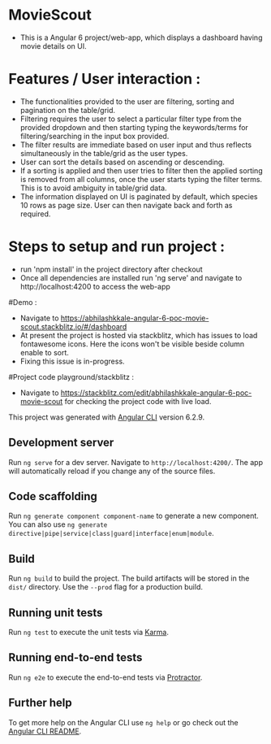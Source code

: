 # MovieScout
- This is a Angular 6 project/web-app, which displays a dashboard having movie details on UI.

# Features / User interaction :
- The functionalities provided to the user are filtering, sorting and pagination on the table/grid.
- Filtering requires the user to select a particular filter type from the provided dropdown and then starting typing the keywords/terms for filtering/searching in the input box provided.
- The filter results are immediate based on user input and thus reflects simultaneously in the table/grid as the user types.
- User can sort the details based on ascending or descending.
- If a sorting is applied and then user tries to filter then the applied sorting is removed from all columns, once the user starts typing the filter terms. This is to avoid ambiguity in table/grid data.
- The information displayed on UI is paginated by default, which species 10 rows as page size. User can then navigate back and forth as required.

# Steps to setup and run project :
- run 'npm install' in the project directory after checkout
- Once all dependencies are installed run 'ng serve' and navigate to http://localhost:4200 to access the  web-app

#Demo :
- Navigate to https://abhilashkkale-angular-6-poc-movie-scout.stackblitz.io/#/dashboard 
- At present the project is hosted via stackblitz, which has issues to load fontawesome icons. Here the icons won't be visible beside column enable to sort.
- Fixing this issue is in-progress.

#Project code playground/stackblitz :
- Navigate to https://stackblitz.com/edit/abhilashkkale-angular-6-poc-movie-scout for checking the project code with live load.




This project was generated with [Angular CLI](https://github.com/angular/angular-cli) version 6.2.9.

## Development server

Run `ng serve` for a dev server. Navigate to `http://localhost:4200/`. The app will automatically reload if you change any of the source files.

## Code scaffolding

Run `ng generate component component-name` to generate a new component. You can also use `ng generate directive|pipe|service|class|guard|interface|enum|module`.

## Build

Run `ng build` to build the project. The build artifacts will be stored in the `dist/` directory. Use the `--prod` flag for a production build.

## Running unit tests

Run `ng test` to execute the unit tests via [Karma](https://karma-runner.github.io).

## Running end-to-end tests

Run `ng e2e` to execute the end-to-end tests via [Protractor](http://www.protractortest.org/).

## Further help

To get more help on the Angular CLI use `ng help` or go check out the [Angular CLI README](https://github.com/angular/angular-cli/blob/master/README.md).
